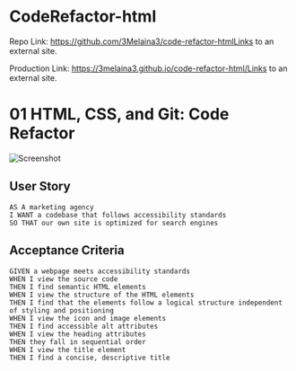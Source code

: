 # CodeRefactor-html
Repo Link: https://github.com/3Melaina3/code-refactor-htmlLinks to an external site.

Production Link: https://3melaina3.github.io/code-refactor-html/Links to an external site.

# 01 HTML, CSS, and Git: Code Refactor

![Screenshot](https://user-images.githubusercontent.com/127055414/227816409-09dfea34-d5ed-4de8-92c5-66511e9a0a48.png)

## User Story

```
AS A marketing agency
I WANT a codebase that follows accessibility standards
SO THAT our own site is optimized for search engines
```

## Acceptance Criteria

```
GIVEN a webpage meets accessibility standards
WHEN I view the source code
THEN I find semantic HTML elements
WHEN I view the structure of the HTML elements
THEN I find that the elements follow a logical structure independent of styling and positioning
WHEN I view the icon and image elements
THEN I find accessible alt attributes
WHEN I view the heading attributes
THEN they fall in sequential order
WHEN I view the title element
THEN I find a concise, descriptive title
```
